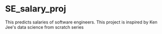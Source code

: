 # SE_salary_proj
This predicts salaries of software engineers. This project is inspired by Ken Jee's data science from scratch series
